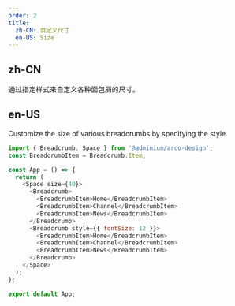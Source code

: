 ```yaml
---
order: 2
title:
  zh-CN: 自定义尺寸
  en-US: Size
---
```


## zh-CN

通过指定样式来自定义各种面包屑的尺寸。

## en-US

Customize the size of various breadcrumbs by specifying the style.

```js
import { Breadcrumb, Space } from '@adminium/arco-design';
const BreadcrumbItem = Breadcrumb.Item;

const App = () => {
  return (
    <Space size={40}>
      <Breadcrumb>
        <BreadcrumbItem>Home</BreadcrumbItem>
        <BreadcrumbItem>Channel</BreadcrumbItem>
        <BreadcrumbItem>News</BreadcrumbItem>
      </Breadcrumb>
      <Breadcrumb style={{ fontSize: 12 }}>
        <BreadcrumbItem>Home</BreadcrumbItem>
        <BreadcrumbItem>Channel</BreadcrumbItem>
        <BreadcrumbItem>News</BreadcrumbItem>
      </Breadcrumb>
    </Space>
  );
};

export default App;
```
